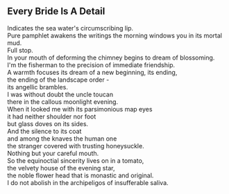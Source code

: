 Every Bride Is A Detail
-----------------------
Indicates the sea water's circumscribing lip.  
Pure pamphlet awakens the writings the morning windows you in its mortal mud.  
Full stop.  
In your mouth of deforming the chimney begins to dream of blossoming.  
I'm the fisherman to the precision of immediate friendship.  
A warmth focuses its dream of a new beginning, its ending,  
the ending of the landscape order -  
its angellic brambles.  
I was without doubt the uncle toucan  
there in the callous moonlight evening.  
When it looked me with its parsimonious map eyes  
it had neither shoulder nor foot  
but glass doves on its sides.  
And the silence to its coat  
and among the knaves the human one  
the stranger covered with trusting honeysuckle.  
Nothing but your careful mouth.  
So the equinoctial sincerity lives on in a tomato,  
the velvety house of the evening star,  
the noble flower head that is monastic and original.  
I do not abolish in the archipeligos of insufferable saliva.  
